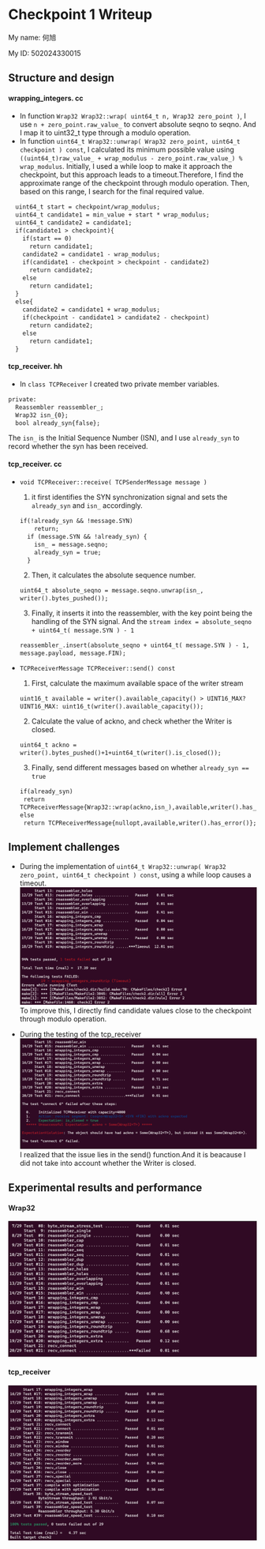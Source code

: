 Checkpoint 1 Writeup
====================

My name: 何旭

My ID: 502024330015

## Structure and design

#### wrapping_integers. cc
* In function ```Wrap32 Wrap32::wrap( uint64_t n, Wrap32 zero_point )```, I use ```n + zero_point.raw_value_``` to convert absolute seqno to seqno. And I map it to uint32_t type through a modulo operation.
* In function ```uint64_t Wrap32::unwrap( Wrap32 zero_point, uint64_t checkpoint ) const```, I calculated its minimum possible value using ```((uint64_t)raw_value_ + wrap_modulus - zero_point.raw_value_) % wrap_modulus```. Initially, I used a while loop to make it approach the checkpoint, but this approach leads to a timeout.Therefore, I find the approximate range of the checkpoint through modulo operation. Then, based on this range, I search for the final required value.
```
  uint64_t start = checkpoint/wrap_modulus;
  uint64_t candidate1 = min_value + start * wrap_modulus;
  uint64_t candidate2 = candidate1;
  if(candidate1 > checkpoint){
    if(start == 0)
      return candidate1;
    candidate2 = candidate1 - wrap_modulus;
    if(candidate1 - checkpoint > checkpoint - candidate2)
      return candidate2;
    else 
      return candidate1;  
  }
  else{
    candidate2 = candidate1 + wrap_modulus;
    if(checkpoint - candidate1 > candidate2 - checkpoint)
      return candidate2;
    else 
      return candidate1;
  }
  ```

#### tcp_receiver. hh
* In ```class TCPReceiver``` I created two private member variables.
```
private:
  Reassembler reassembler_;
  Wrap32 isn_{0};
  bool already_syn{false};
```
The ```isn_``` is the Initial Sequence Number (ISN), and I use ```already_syn``` to record whether the syn has been received.

#### tcp_receiver. cc
* ```void TCPReceiver::receive( TCPSenderMessage message )```
  1. it first identifies the SYN synchronization signal and sets the ```already_syn``` and ```isn_``` accordingly.
  ```
  if(!already_syn && !message.SYN)
      return;
    if (message.SYN && !already_syn) {
      isn_ = message.seqno;
      already_syn = true;
    }
  ```
  2. Then, it calculates the absolute sequence number.
  ```
  uint64_t absolute_seqno = message.seqno.unwrap(isn_, writer().bytes_pushed());
  ```

  3. Finally, it inserts it into the reassembler, with the key point being the handling of the SYN signal. And the ```stream index = absolute_seqno + uint64_t( message.SYN ) - 1``` 
  ```
  reassembler_.insert(absolute_seqno + uint64_t( message.SYN ) - 1, 
  message.payload, message.FIN);
  ```

* ```TCPReceiverMessage TCPReceiver::send() const```
  1. First, calculate the maximum available space of the writer stream
   ```
   uint16_t available = writer().available_capacity() > UINT16_MAX? 
   UINT16_MAX: uint16_t(writer().available_capacity());
   ```
  2. Calculate the value of ackno, and check whether the Writer is closed.
    ```
    uint64_t ackno = writer().bytes_pushed()+1+uint64_t(writer().is_closed());
    ```
  3. Finally, send different messages based on whether ```already_syn == true```
   ```
   if(already_syn)
    return TCPReceiverMessage{Wrap32::wrap(ackno,isn_),available,writer().has_error()};
  else 
    return TCPReceiverMessage{nullopt,available,writer().has_error()};
   ```

## Implement challenges
* During the implementation of ```uint64_t Wrap32::unwrap( Wrap32 zero_point, uint64_t checkpoint ) const```, using a while loop causes a timeout.
![1](./resourses/check2_timeout.png)
To improve this, I directly find candidate values close to the checkpoint through modulo operation.

* During the testing of the tcp_receiver
![2](./resourses/check2_error_fin.png)
I realized that the issue lies in the send() function.And it is beacause I did not take into account whether the Writer is closed.
  
## Experimental results and performance
#### Wrap32
![3](./resourses/check2_wrap.png)

#### tcp_receiver
![3](./resourses/check2_pass.png)

